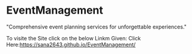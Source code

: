 # EventManagement
"Comprehensive event planning services for unforgettable experiences."

To visite the Site click on the below Linkm Given:
Click Here:https://sana2643.github.io/EventManagement/
